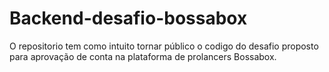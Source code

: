 # Backend-desafio-bossabox
O repositorio tem como intuito tornar público o codigo do desafio proposto para aprovação de conta na plataforma de prolancers Bossabox.

